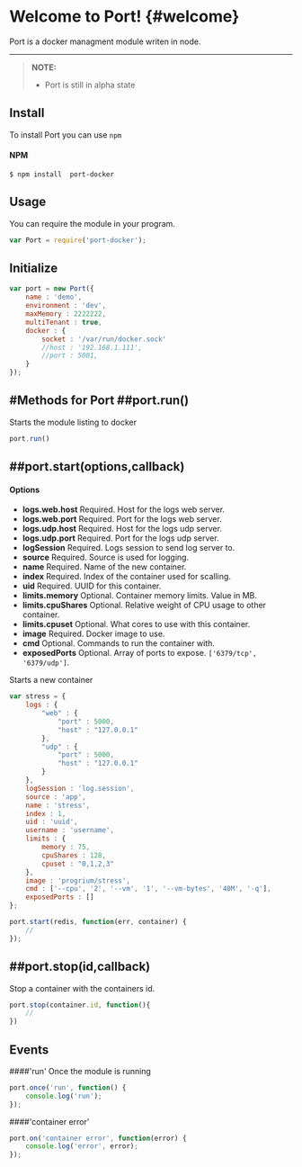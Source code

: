 Welcome to Port!	{#welcome}
=====================

Port is a docker managment module writen in node.

----------
> **NOTE:**
> 
> - Port is still in alpha state


Install
---------
To install Port you can use `npm`
#### <i class="icon-file"></i> NPM
```
$ npm install  port-docker
```

Usage
---------
You can require the module in your program.
```javascript
var Port = require('port-docker');
```
Initialize
---------
```javascript
var port = new Port({
	name : 'demo',
	environment : 'dev',
	maxMemory : 2222222,
	multiTenant : true,
	docker : {
		socket : '/var/run/docker.sock'
		//host : '192.168.1.111',
		//port : 5001,
	}
});
```
#Methods for Port
##port.run()
---------
Starts the module listing to docker
```js
port.run()
```

##port.start(options,callback)
---------
#### Options
- **logs.web.host** Required. Host for the logs web server.
- **logs.web.port** Required. Port for the logs web server.
- **logs.udp.host** Required. Host for the logs udp server.
- **logs.udp.port** Required. Port for the logs udp server.
- **logSession** Required. Logs session to send log server to.
- **source** Required. Source is used for logging.
- **name** Required. Name of the new container.
- **index** Required. Index of the container used for scalling.
- **uid** Required. UUID for this container.
- **limits.memory** Optional. Container memory limits. Value in MB.
- **limits.cpuShares** Optional. Relative weight of CPU usage to other container.
- **limits.cpuset** Optional. What cores to use with this container.
- **image** Required. Docker image to use.
- **cmd** Optional. Commands to run the container with.
- **exposedPorts** Optional. Array of ports to expose. `['6379/tcp', '6379/udp']`.

Starts a new container
```javascript
var stress = {
	logs : {
		"web" : {
			"port" : 5000,
			"host" : "127.0.0.1"
		},
		"udp" : {
			"port" : 5000,
			"host" : "127.0.0.1"
		}
	},
	logSession : 'log.session',
	source : 'app',
	name : 'stress',
	index : 1,
	uid : 'uuid',
	username : 'username',
	limits : {
		memory : 75,
		cpuShares : 128,
		cpuset : "0,1,2,3"
	},
	image : 'progrium/stress',
	cmd : ['--cpu', '2', '--vm', '1', '--vm-bytes', '40M', '-q'],
	exposedPorts : []
};

port.start(redis, function(err, container) {
    //
});
```

##port.stop(id,callback)
---------
Stop a container with the containers id.
```javascript
port.stop(container.id, function(){
    //
})
```

Events
---------
####'run'
Once the module is running
```javascript
port.once('run', function() {
	console.log('run');
});
```
####'container error'
```javascript
port.on('container error', function(error) {
	console.log('error', error);
});
```